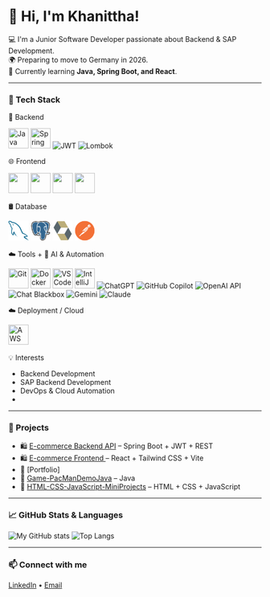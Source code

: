 # 👋 Hi, I'm Khanittha!

💻 I'm a Junior Software Developer passionate about Backend & SAP Development.  
🌍 Preparing to move to Germany in 2026.  
🌱 Currently learning **Java, Spring Boot, and React**.

---

### 🧠 Tech Stack

💾 Backend
<p>
  <img src="https://cdn.jsdelivr.net/gh/devicons/devicon/icons/java/java-original.svg" width="40" height="40" title="Java"/>
  <img src="https://cdn.jsdelivr.net/gh/devicons/devicon/icons/spring/spring-original.svg" width="40" height="40" title="Spring Boot"/>
  <img src="https://img.shields.io/badge/JWT-000000?style=for-the-badge&logo=jsonwebtokens&logoColor=white" height="25" title="JWT"/>
  <img src="https://img.shields.io/badge/Lombok-ED2E7E?style=for-the-badge&logo=Lombok&logoColor=white" height="25" title="Lombok"/>
</p>

🌐 Frontend
<p>
  <img src="https://cdn.jsdelivr.net/gh/devicons/devicon/icons/react/react-original.svg" width="40" height="40"/>
  <img src="https://cdn.jsdelivr.net/gh/devicons/devicon/icons/html5/html5-original.svg" width="40" height="40"/>
  <img src="https://cdn.jsdelivr.net/gh/devicons/devicon/icons/css3/css3-original.svg" width="40" height="40"/>
  <img src="https://cdn.jsdelivr.net/gh/devicons/devicon/icons/javascript/javascript-original.svg" width="40" height="40"/>
</p>

🛢️ Database
<p>
  <img src="https://raw.githubusercontent.com/devicons/devicon/master/icons/mysql/mysql-original.svg" width="40" height="40" title="MySQL"/>
  <img src="https://raw.githubusercontent.com/devicons/devicon/master/icons/postgresql/postgresql-original.svg" width="40" height="40" title="PostgreSQL"/>
  <img src="https://raw.githubusercontent.com/devicons/devicon/master/icons/hibernate/hibernate-original.svg" width="40" height="40" title="Hibernate"/>
  <img src="https://raw.githubusercontent.com/devicons/devicon/master/icons/postman/postman-original.svg" width="40" height="40" title="Postman"/>
</p>

☁️ Tools + 🤖 AI & Automation
<p>
  <!-- Dev Tools -->
  <img src="https://cdn.jsdelivr.net/gh/devicons/devicon/icons/git/git-original.svg" width="40" height="40" title="Git"/>
  <img src="https://cdn.jsdelivr.net/gh/devicons/devicon/icons/docker/docker-original.svg" width="40" height="40" title="Docker"/>
  <img src="https://cdn.jsdelivr.net/gh/devicons/devicon/icons/vscode/vscode-original.svg" width="40" height="40" title="VS Code"/>
  <img src="https://cdn.jsdelivr.net/gh/devicons/devicon/icons/intellij/intellij-original.svg" width="40" height="40" title="IntelliJ IDEA"/>
  
  <!-- AI Tools -->
  <img src="https://img.shields.io/badge/ChatGPT-00B67A?style=for-the-badge&logo=openai&logoColor=white" height="40" title="ChatGPT"/>
  <img src="https://img.shields.io/badge/Copilot-239120?style=for-the-badge&logo=github&logoColor=white" height="40" title="GitHub Copilot"/>
  <img src="https://img.shields.io/badge/OpenAI_API-412991?style=for-the-badge&logo=openai&logoColor=white" height="40" title="OpenAI API"/>
  <img src="https://img.shields.io/badge/Chat_Blackbox-000000?style=for-the-badge&logo=blackbox&logoColor=white" height="40" title="Chat Blackbox"/>
  <img src="https://img.shields.io/badge/Gemini-0F52BA?style=for-the-badge&logo=gemini&logoColor=white" height="40" title="Gemini"/>
  <img src="https://img.shields.io/badge/Claude-8A2BE2?style=for-the-badge&logo=anthropic&logoColor=white" height="40" title="Claude"/>
</p>


☁️ Deployment / Cloud
<p>
  <img src="https://cdn.jsdelivr.net/gh/devicons/devicon@latest/icons/amazonwebservices/amazonwebservices-original-wordmark.svg" width="40" height="40" title="AWS"/>
</p>

💡 Interests
- Backend Development
- SAP Backend Development
- DevOps & Cloud Automation
- 
---

### 🚀 Projects
- 🛍️ [E-commerce Backend API](https://github.com/KhanitthaLyn/MyEcommerceProject_Backend_SpringBoot) – Spring Boot + JWT + REST
- 🛍️ [E-commerce Frontend ]() – React + Tailwind CSS + Vite
- 💼 [Portfolio]
- 🔧 [Game-PacManDemoJava](https://github.com/KhanitthaLyn/PacManDemoJava) – Java
- 🔧 [HTML-CSS-JavaScript-MiniProjects](https://github.com/KhanitthaLyn/HTML-CSS-JavaScript-MiniProjects) – HTML + CSS + JavaScript

---

### 📈 GitHub Stats & Languages

![My GitHub stats](https://github-readme-stats.vercel.app/api?username=KhanitthaLyn&show_icons=true&theme=tokyonight)
![Top Langs](https://github-readme-stats.vercel.app/api/top-langs/?username=KhanitthaLyn&layout=compact&theme=tokyonight)


---

### 📫 Connect with me
[LinkedIn](https://www.linkedin.com/in/khanittha-tantrongdee-lyn122535) • [Email](mailto:khanitthamfu@gmail.com)
